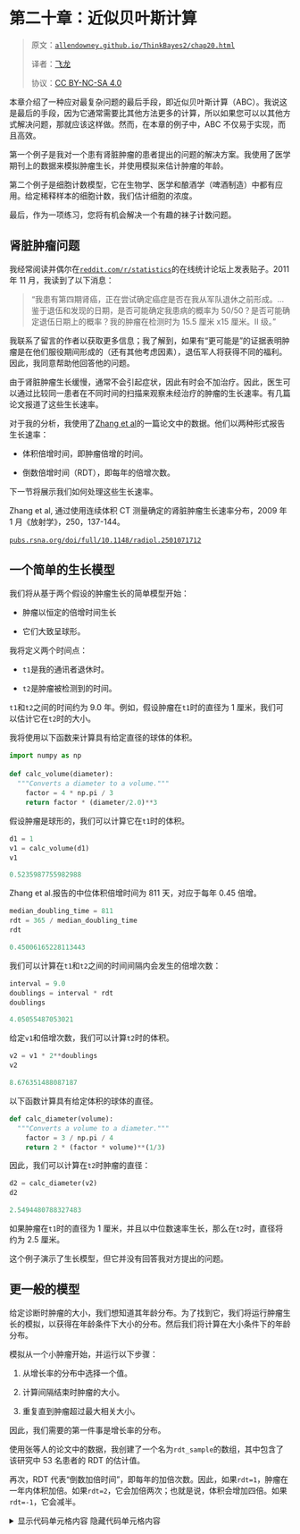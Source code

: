 # 第二十章：近似贝叶斯计算

> 原文：[`allendowney.github.io/ThinkBayes2/chap20.html`](https://allendowney.github.io/ThinkBayes2/chap20.html)
> 
> 译者：[飞龙](https://github.com/wizardforcel)
> 
> 协议：[CC BY-NC-SA 4.0](http://creativecommons.org/licenses/by-nc-sa/4.0/)

本章介绍了一种应对最复杂问题的最后手段，即近似贝叶斯计算（ABC）。我说这是最后的手段，因为它通常需要比其他方法更多的计算，所以如果您可以以其他方式解决问题，那就应该这样做。然而，在本章的例子中，ABC 不仅易于实现，而且高效。

第一个例子是我对一个患有肾脏肿瘤的患者提出的问题的解决方案。我使用了医学期刊上的数据来模拟肿瘤生长，并使用模拟来估计肿瘤的年龄。

第二个例子是细胞计数模型，它在生物学、医学和酿酒学（啤酒制造）中都有应用。给定稀释样本的细胞计数，我们估计细胞的浓度。

最后，作为一项练习，您将有机会解决一个有趣的袜子计数问题。

## 肾脏肿瘤问题

我经常阅读并偶尔在[`reddit.com/r/statistics`](http://reddit.com/r/statistics)的在线统计论坛上发表贴子。2011 年 11 月，我读到了以下消息：

> “我患有第四期肾癌，正在尝试确定癌症是否在我从军队退休之前形成。…鉴于退伍和发现的日期，是否可能确定我患病的概率为 50/50？是否可能确定退伍日期上的概率？我的肿瘤在检测时为 15.5 厘米 x15 厘米。II 级。”

我联系了留言的作者以获取更多信息；我了解到，如果有“更可能是”的证据表明肿瘤是在他们服役期间形成的（还有其他考虑因素），退伍军人将获得不同的福利。因此，我同意帮助他回答他的问题。

由于肾脏肿瘤生长缓慢，通常不会引起症状，因此有时会不加治疗。因此，医生可以通过比较同一患者在不同时间的扫描来观察未经治疗的肿瘤的生长速率。有几篇论文报道了这些生长速率。

对于我的分析，我使用了[Zhang et al](https://pubs.rsna.org/doi/full/10.1148/radiol.2501071712)的一篇论文中的数据。他们以两种形式报告生长速率：

+   体积倍增时间，即肿瘤倍增的时间。

+   倒数倍增时间（RDT），即每年的倍增次数。

下一节将展示我们如何处理这些生长速率。

Zhang et al, 通过使用连续体积 CT 测量确定的肾脏肿瘤生长速率分布，2009 年 1 月《放射学》，250，137-144。

[`pubs.rsna.org/doi/full/10.1148/radiol.2501071712`](https://pubs.rsna.org/doi/full/10.1148/radiol.2501071712)

## 一个简单的生长模型

我们将从基于两个假设的肿瘤生长的简单模型开始：

+   肿瘤以恒定的倍增时间生长

+   它们大致呈球形。

我将定义两个时间点：

+   `t1`是我的通讯者退休时。

+   `t2`是肿瘤被检测到的时间。

`t1`和`t2`之间的时间约为 9.0 年。例如，假设肿瘤在`t1`时的直径为 1 厘米，我们可以估计它在`t2`时的大小。

我将使用以下函数来计算具有给定直径的球体的体积。

```py
import numpy as np

def calc_volume(diameter):
  """Converts a diameter to a volume."""
    factor = 4 * np.pi / 3
    return factor * (diameter/2.0)**3 
```

假设肿瘤是球形的，我们可以计算它在`t1`时的体积。

```py
d1 = 1
v1 = calc_volume(d1)
v1 
```

```py
0.5235987755982988 
```

Zhang et al.报告的中位体积倍增时间为 811 天，对应于每年 0.45 倍增。

```py
median_doubling_time = 811
rdt = 365 / median_doubling_time
rdt 
```

```py
0.45006165228113443 
```

我们可以计算在`t1`和`t2`之间的时间间隔内会发生的倍增次数：

```py
interval = 9.0
doublings = interval * rdt
doublings 
```

```py
4.05055487053021 
```

给定`v1`和倍增次数，我们可以计算`t2`时的体积。

```py
v2 = v1 * 2**doublings
v2 
```

```py
8.676351488087187 
```

以下函数计算具有给定体积的球体的直径。

```py
def calc_diameter(volume):
  """Converts a volume to a diameter."""
    factor = 3 / np.pi / 4
    return 2 * (factor * volume)**(1/3) 
```

因此，我们可以计算在`t2`时肿瘤的直径：

```py
d2 = calc_diameter(v2)
d2 
```

```py
2.5494480788327483 
```

如果肿瘤在`t1`时的直径为 1 厘米，并且以中位数速率生长，那么在`t2`时，直径将约为 2.5 厘米。

这个例子演示了生长模型，但它并没有回答我对方提出的问题。

## 更一般的模型

给定诊断时肿瘤的大小，我们想知道其年龄分布。为了找到它，我们将运行肿瘤生长的模拟，以获得在年龄条件下大小的分布。然后我们将计算在大小条件下的年龄分布。

模拟从一个小肿瘤开始，并运行以下步骤：

1.  从增长率的分布中选择一个值。

1.  计算间隔结束时肿瘤的大小。

1.  重复直到肿瘤超过最大相关大小。

因此，我们需要的第一件事是增长率的分布。

使用张等人的论文中的数据，我创建了一个名为`rdt_sample`的数组，其中包含了该研究中 53 名患者的 RDT 的估计值。

再次，RDT 代表“倒数加倍时间”，即每年的加倍次数。因此，如果`rdt=1`，肿瘤在一年内体积加倍。如果`rdt=2`，它会加倍两次；也就是说，体积会增加四倍。如果`rdt=-1`，它会减半。

<details class="hide above-input"><summary aria-label="Toggle hidden content">显示代码单元格内容 隐藏代码单元格内容</summary>

```py
# Data from the scatter plot in Figure 4

rdts = [5.089,  3.572,  3.242,  2.642,  1.982,  1.847,  1.908,  1.798,
        1.798,  1.761,  2.703, -0.416,  0.024,  0.869,  0.746,  0.257,
        0.269,  0.086,  0.086,  1.321,  1.052,  1.076,  0.758,  0.587,
        0.367,  0.416,  0.073,  0.538,  0.281,  0.122, -0.869, -1.431,
        0.012,  0.037, -0.135,  0.122,  0.208,  0.245,  0.404,  0.648,
        0.673,  0.673,  0.563,  0.391,  0.049,  0.538,  0.514,  0.404,
        0.404,  0.33,  -0.061,  0.538,  0.306]

rdt_sample = np.array(rdts)
len(rdt_sample) 
```

```py
53 
```</details>

我们可以使用 RDT 的样本来估计分布的概率密度函数。

```py
from utils import kde_from_sample

qs = np.linspace(-2, 6, num=201)
pmf_rdt = kde_from_sample(rdt_sample, qs) 
```

这是它的样子。

<details class="hide above-input"><summary aria-label="Toggle hidden content">显示代码单元格源代码 隐藏代码单元格源代码</summary>

```py
from utils import decorate

pmf_rdt.plot(label='rdts')

decorate(xlabel='Reciprocal doubling time (RDT)',
         ylabel='PDF',
         title='Distribution of growth rates') 
```</details> ![_images/914a6146b4348099a8272fb971569ca6c637ea221de92d28038e20285408c1bd.png](img/fb5159fd84b272719c97dc5be1704503.png)

在下一节中，我们将使用这个分布来模拟肿瘤的生长。

## 模拟

现在我们准备好运行模拟了。从一个小肿瘤开始，我们将模拟一系列间隔，直到肿瘤达到最大大小。

在每个模拟间隔的开始时，我们将从增长率的分布中选择一个值，并计算最终肿瘤的大小。

我选择了 245 天（约 8 个月）的间隔，因为这是数据来源中测量之间的中位时间

对于初始直径，我选择了 0.3 厘米，因为小于这个值的癌症更不可能侵袭，也不太可能有快速生长所需的血液供应（参见[癌症原位](http://en.wikipedia.org/wiki/Carcinoma_in_situ)）。对于最大直径，我选择了 20 厘米。

```py
interval = 245 / 365      # year
min_diameter = 0.3        # cm
max_diameter = 20         # cm 
```

我将使用`calc_volume`来计算初始体积和最大体积：

```py
v0 = calc_volume(min_diameter)
vmax = calc_volume(max_diameter)
v0, vmax 
```

```py
(0.014137166941154066, 4188.790204786391) 
```

以下函数运行模拟。

```py
import pandas as pd

def simulate_growth(pmf_rdt):
  """Simulate the growth of a tumor."""
    age = 0
    volume = v0
    res = []

    while True:
        res.append((age, volume))
        if volume > vmax:
            break

        rdt = pmf_rdt.choice()
        age += interval 
        doublings = rdt * interval
        volume *= 2**doublings

    columns = ['age', 'volume']
    sim = pd.DataFrame(res, columns=columns)
    sim['diameter'] = calc_diameter(sim['volume'])
    return sim 
```

`simulate_growth`以一个代表 RDT 分布的`Pmf`作为参数。它初始化肿瘤的年龄和体积，然后运行一个循环，逐个模拟间隔。 

每次循环时，它都会检查肿瘤的体积，并在超过`vmax`时退出。

否则，它会从`pmf_rdt`中选择一个值，并更新`age`和`volume`。由于`rdt`是每年的加倍次数，我们将其乘以`interval`来计算每个间隔期间的加倍次数。

在循环结束时，`simulate_growth`将结果放入一个`DataFrame`中，并计算与每个体积相对应的直径。

这是我们调用这个函数的方式：

```py
sim = simulate_growth(pmf_rdt) 
```

以下是前几个间隔的结果：

```py
sim.head(3) 
```

|  | 年龄 | 体积 | 直径 |
| --- | --- | --- | --- |
| 0 | 0.000000 | 0.014137 | 0.300000 |
| 1 | 0.671233 | 0.014949 | 0.305635 |
| 2 | 1.342466 | 0.019763 | 0.335441 |

最后几个间隔。

```py
sim.tail(3) 
```

|  | 年龄 | 体积 | 直径 |
| --- | --- | --- | --- |
| 43 | 28.863014 | 1882.067427 | 15.318357 |
| 44 | 29.534247 | 2887.563277 | 17.667603 |
| 45 | 30.205479 | 4953.618273 | 21.149883 |

为了以图形方式显示结果，我将运行 101 次模拟：

```py
sims = [simulate_growth(pmf_rdt) for _ in range(101)] 
```

并绘制结果。

<details class="hide above-input"><summary aria-label="Toggle hidden content">显示代码单元格源代码 隐藏代码单元格源代码</summary>

```py
import matplotlib.pyplot as plt

diameters = [4, 8, 16]
for diameter in diameters:
    plt.axhline(diameter,
                color='C5', linewidth=2, ls=':')

for sim in sims:
    plt.plot(sim['age'], sim['diameter'],
             color='C1', linewidth=0.5, alpha=0.5)

decorate(xlabel='Tumor age (years)',
         ylabel='Diameter (cm, log scale)',
         ylim=[0.2, 20],
         yscale='log')

yticks = [0.2, 0.5, 1, 2, 5, 10, 20]
plt.yticks(yticks, yticks); 
```</details> ![_images/c7a36f14efef9fb97b73fc9d6d8d623e3d53b61e750e4ca983a63eb4eb7a227c.png](img/b9b0da08e32d428b971901dfd3f3e9e3.png)

在这个图中，每条细线显示了肿瘤随时间的模拟生长，直径采用对数刻度。虚线分别是 4、8 和 16 厘米。

通过在虚线上横向阅读，您可以了解每个尺寸的年龄分布。例如，横向阅读顶部线，我们可以看到直径为 16 厘米的肿瘤的年龄可能低至 10 年或高至 40 年，但最可能在 15 到 30 年之间。

为了更精确地计算这个分布，我们可以插值生长曲线，看看每个生长曲线何时通过给定的大小。以下函数接受模拟结果，并返回每个肿瘤达到给定直径时的年龄。

```py
from scipy.interpolate import interp1d

def interpolate_ages(sims, diameter):
  """Estimate the age when each tumor reached a given size."""
    ages = []
    for sim in sims:
        interp = interp1d(sim['diameter'], sim['age'])
        age = interp(diameter)
        ages.append(float(age))
    return ages 
```

我们可以这样调用这个函数：

```py
from empiricaldist import Cdf

ages = interpolate_ages(sims, 15)
cdf = Cdf.from_seq(ages)
print(cdf.median(), cdf.credible_interval(0.9)) 
```

```py
22.31854530374061 [13.47056554 34.49632276] 
```

对于一个直径为 15 厘米的肿瘤，中位年龄约为 22 年，90%的可信区间在 13 到 34 年之间，形成于 9 年之前的概率小于 1%。

```py
1 - cdf(9.0) 
```

```py
0.9900990099009901 
```

但这个结果基于两个可能有问题的建模决策：

+   在模拟中，每个间隔的生长速率独立于先前的生长速率。实际上，快速生长的肿瘤过去可能会快速生长。换句话说，生长速率可能存在串行相关性。

+   为了从线性测量转换为体积，我们假设肿瘤大致是球形的。

在额外的实验中，我实现了一个选择具有串行相关性的生长速率的模拟；其效果是快速生长的肿瘤生长更快，而生长缓慢的肿瘤生长更慢。然而，对于中等相关性（0.5），15 厘米肿瘤年龄小于 9 岁的概率只有约 1%。

假设肿瘤是球形的假设对于直径不超过几厘米的肿瘤可能是合理的，但对于线性尺寸为 15.5 x 15 厘米的肿瘤来说可能不合适。如果像看起来那样，这样大小的肿瘤相对较扁，它的体积可能与 6 厘米的球体相同。但即使有了这个较小的体积和相关性 0.5，这个肿瘤年龄小于 9 岁的概率约为 5%。

因此，即使考虑了建模误差，这样一个巨大的肿瘤在我的通讯者退伍后形成的可能性很小。

下图显示了直径为 4、8 和 15 厘米的肿瘤年龄分布。

<details class="hide above-input"><summary aria-label="Toggle hidden content">显示代码单元格内容 隐藏代码单元格内容</summary>

```py
for diameter in diameters:
    ages = interpolate_ages(sims, diameter)
    cdf = Cdf.from_seq(ages)
    cdf.plot(label=f'{diameter} cm')

decorate(xlabel='Tumor age (years)',
         ylabel='CDF') 
```

![_images/df1b7e305f0bf055e7cb9eff94aa6e9b81aac9dc8f20186a88f92e867a20b50e.png](img/700c3256cc27fa31185ccc2cb7552e5f.png)</details>

## 近似贝叶斯计算

此时，您可能会想知道为什么这个例子出现在一本关于贝叶斯统计的书中。我们从未定义先验分布或进行贝叶斯更新。为什么？因为我们不必这样做。

相反，我们使用模拟来计算一系列假设肿瘤的年龄和大小。然后，我们隐式地使用模拟结果形成年龄和大小的联合分布。如果我们从联合分布中选择一列，我们得到一个在年龄条件下的大小分布。如果我们选择一行，我们得到一个在大小条件下的年龄分布。

因此，这个例子就像我们在<<_Probability>>中看到的例子：如果你有所有的数据，你就不需要贝叶斯定理；你可以通过计数来计算概率。

这个例子是朝着近似贝叶斯计算（ABC）迈出的第一步。下一个例子是第二步。

## 细胞计数

这个例子来自[这篇博客文章](https://dataorigami.net/blogs/napkin-folding/bayesian-cell-counting)，作者是 Cameron Davidson-Pilon。在这篇文章中，他模拟了生物学家用来估计液体样本中细胞浓度的过程。他提出的例子是在“酵母浆”中计数细胞，这是酿造啤酒时使用的酵母和水的混合物。

这个过程有两个步骤：

+   首先，将浆液稀释，直到浓度低到足够低，以至于可以计数细胞。

+   然后，将小样本放在一个血细胞计数板上，这是一个专门的显微镜载玻片，上面有一个固定数量的液体在一个矩形网格上。

在显微镜中可以看到细胞和网格，从而可以准确计数细胞。

举个例子，假设我们从未知浓度的酵母浆开始。从 1 毫升样本开始，我们通过将其加入含 9 毫升水的摇床中并充分混合来稀释它。然后我们再次稀释，然后第三次。每次稀释都会将浓度减少 10 倍，因此三次稀释将浓度减少 1000 倍。

然后，我们将稀释后的样本加入血细胞计数板，其容量为 0.0001 毫升，分布在一个 5x5 的网格上。尽管网格有 25 个方格，但通常只检查其中的一部分，比如 5 个，并报告检查方格中的细胞总数。

这个过程足够简单，但在每个阶段都存在误差来源：

+   在稀释过程中，使用移液管测量液体时会引入测量误差。

+   血细胞计数板中的液体量可能会与规格不同。

+   在采样过程的每个步骤中，由于随机变化，我们可能选择的细胞数量多或少于平均值。

Davidson-Pilon 提出了一个描述这些错误的 PyMC 模型。我将首先复制他的模型；然后我们将为 ABC 进行调整。

假设网格中有 25 个方格，我们计数其中的 5 个，总细胞数为 49。

```py
total_squares = 25
squares_counted = 5
yeast_counted = 49 
```

以下是模型的第一部分，定义了`yeast_conc`的先验分布，即我们试图估计的酵母浓度。

`shaker1_vol`是第一个摇床中的水的实际体积，应为 9 毫升，但可能更高或更低，标准偏差为 0.05 毫升。`shaker2_vol`和`shaker3_vol`是第二个和第三个摇床中的体积。

```py
import pymc3 as pm
billion = 1e9

with pm.Model() as model:
    yeast_conc = pm.Normal("yeast conc", 
                           mu=2 * billion, sd=0.4 * billion)

    shaker1_vol = pm.Normal("shaker1 vol", 
                               mu=9.0, sd=0.05)
    shaker2_vol = pm.Normal("shaker2 vol", 
                               mu=9.0, sd=0.05)
    shaker3_vol = pm.Normal("shaker3 vol", 
                               mu=9.0, sd=0.05) 
```

现在，从酵母浆中抽取的样本应该是 1 毫升，但可能更多或更少。同样，第一个摇床和第二个摇床的样本也是如此。以下变量模拟了这些步骤。

```py
with model:
    yeast_slurry_vol = pm.Normal("yeast slurry vol",
                                    mu=1.0, sd=0.01)
    shaker1_to_shaker2_vol = pm.Normal("shaker1 to shaker2",
                                    mu=1.0, sd=0.01)
    shaker2_to_shaker3_vol = pm.Normal("shaker2 to shaker3",
                                    mu=1.0, sd=0.01) 
```

鉴于样本和摇床中的实际体积，我们可以计算有效稀释`final_dilution`，应为 1000，但可能更高或更低。

```py
with model:
    dilution_shaker1 = (yeast_slurry_vol / 
                        (yeast_slurry_vol + shaker1_vol))
    dilution_shaker2 = (shaker1_to_shaker2_vol / 
                        (shaker1_to_shaker2_vol + shaker2_vol))
    dilution_shaker3 = (shaker2_to_shaker3_vol / 
                        (shaker2_to_shaker3_vol + shaker3_vol))

    final_dilution = (dilution_shaker1 * 
                      dilution_shaker2 * 
                      dilution_shaker3) 
```

下一步是将第三个摇床的样本放入血细胞计数板的仓室中。仓室的容量应为 0.0001 毫升，但可能会有所不同；为了描述这种差异，我们将使用伽玛分布，以确保我们不会产生负值。

```py
with model:
    chamber_vol = pm.Gamma("chamber_vol", 
                           mu=0.0001, sd=0.0001 / 20) 
```

平均而言，仓室中的细胞数量是实际浓度、最终稀释和仓室容积的乘积。但实际数量可能会有所不同；我们将使用泊松分布来模拟这种差异。

```py
with model:
    yeast_in_chamber = pm.Poisson("yeast in chamber", 
        mu=yeast_conc * final_dilution * chamber_vol) 
```

最后，仓室中的每个细胞都有一定概率位于我们计数的方格中，概率为`p=squares_counted/total_squares`。因此，实际计数遵循二项分布。

```py
with model:
    count = pm.Binomial("count", 
                        n=yeast_in_chamber, 
                        p=squares_counted/total_squares,
                        observed=yeast_counted) 
```

模型指定后，我们可以使用`sample`从后验分布中生成样本。

```py
options = dict(return_inferencedata=False)

with model:
    trace = pm.sample(1000, **options) 
```

<details class="hide below-input"><summary aria-label="Toggle hidden content">Show code cell output Hide code cell output</summary>

```py
Multiprocess sampling (2 chains in 2 jobs)
CompoundStep
>NUTS: [chamber_vol, shaker2 to shaker3, shaker1 to shaker2, yeast slurry vol, shaker3 vol, shaker2 vol, shaker1 vol, yeast conc]
>Metropolis: [yeast in chamber] 
```

<progress value="4000" class="" max="4000" style="width:300px; height:20px; vertical-align: middle;">100.00% [4000/4000 00:03<00:00 Sampling 2 chains, 0 divergences]</progress>

```py
Sampling 2 chains for 1_000 tune and 1_000 draw iterations (2_000 + 2_000 draws total) took 4 seconds.
The estimated number of effective samples is smaller than 200 for some parameters. 
```</details>

我们可以使用样本来估计`yeast_conc`的后验分布并计算摘要统计信息。

```py
posterior_sample = trace['yeast conc'] / billion
cdf_pymc = Cdf.from_seq(posterior_sample)
print(cdf_pymc.mean(), cdf_pymc.credible_interval(0.9)) 
```

```py
2.2712488367301873 [1.8531491 2.7017654] 
```

后验均值约为每毫升 23 亿个细胞，90%的可信区间为 18 亿到 27 亿。

到目前为止，我们一直在追随 Davidson-Pilon 的脚步。对于这个问题，使用 MCMC 的解决方案已经足够。但它也提供了一个展示 ABC 的机会。

## 使用 ABC 进行细胞计数

ABC 的基本思想是，我们使用先验分布生成参数的样本，然后为样本中的每组参数模拟系统。

在这种情况下，由于我们已经有一个 PyMC 模型，我们可以使用`sample_prior_predictive`来进行抽样和模拟。

```py
with model:
    prior_sample = pm.sample_prior_predictive(10000) 
```

结果是一个包含参数先验分布和`count`的先验预测分布样本的字典。

```py
count = prior_sample['count']
print(count.mean()) 
```

```py
40.1144 
```

现在，为了从后验分布中生成样本，我们将仅选择模拟中输出`count`与观察数据 49 匹配的先验样本中的元素。

```py
mask = (count == 49)
mask.sum() 
```

```py
221 
```

我们可以使用`mask`来选择产生观察数据的模拟的`yeast_conc`的值。

```py
posterior_sample2 = prior_sample['yeast conc'][mask] / billion 
```

我们可以使用后验样本来估计后验分布的 CDF。

```py
cdf_abc = Cdf.from_seq(posterior_sample2)
print(cdf_abc.mean(), cdf_abc.credible_interval(0.9)) 
```

```py
2.275872303142668 [1.87509925 2.72428803] 
```

后验均值和可信区间与 MCMC 得到的类似。以下是分布的样子。

<details class="hide above-input"><summary aria-label="Toggle hidden content">显示代码单元格源代码 隐藏代码单元格源代码</summary>

```py
cdf_pymc.plot(label='MCMC', ls=':')
cdf_abc.plot(label='ABC')

decorate(xlabel='Yeast concentration (cells/mL)',
         ylabel='CDF',
         title='Posterior distribution',
         xlim=(1.4, 3.4)) 
```</details> ![_images/8eaa208c16fc79c79edb3769816e14528e9b03eb810bc1d301ecdc95ce329632.png](img/1d23154bcad37ebbc595c0be66cb4554.png)

这些分布是相似的，但 ABC 的结果更嘈杂，因为样本量较小。

## 何时到达近似部分？

到目前为止的示例类似于近似贝叶斯计算，但它们都没有展示 ABC 的所有元素。更一般地，ABC 的特点是：

1.  参数的先验分布。

1.  生成数据的系统的模拟。

1.  我们应该接受模拟输出与数据匹配的标准。

肾脏肿瘤示例是不典型的，因为我们没有明确表示年龄的先验分布。因为模拟生成年龄和大小的联合分布，我们能够直接从结果中获得年龄的边际后验分布。

酵母示例更典型，因为我们明确表示了参数的分布。但我们只接受输出与数据完全匹配的模拟。

结果是近似的，因为我们有来自后验分布的样本，而不是后验分布本身。但它在近似贝叶斯计算的意义上并不是近似的，通常接受输出与数据仅近似匹配的模拟。

为了展示这是如何工作的，我将使用近似匹配标准扩展酵母示例。

在前一节中，如果输出恰好为 49，则接受模拟，否则拒绝。结果，我们只从 10000 次模拟中得到了几百个样本，所以效率不是很高。

如果我们在输出接近 49 时给予“部分信用”，我们可以更好地利用模拟。但是多接近？以及多少信用？

回答这个问题的一种方法是回到模拟的倒数第二步，我们知道室内的单元数，并使用二项分布生成最终计数。

如果有`n`个单元在室内，每个单元有一个概率`p`被计数，这取决于它是否落在网格中的一个方格中被计数。

我们可以从先验样本中提取`n`，像这样：

```py
n = prior_sample['yeast in chamber']
n.shape 
```

```py
(10000,) 
```

并且像这样计算`p`：

```py
p = squares_counted/total_squares
p 
```

```py
0.2 
```

现在的想法是：我们将使用二项分布来计算数据`yeast_counted`的似然，对于每个`n`的值和固定值`p`。

```py
from scipy.stats import binom

likelihood = binom(n, p).pmf(yeast_counted).flatten() 
```

<details class="hide above-input"><summary aria-label="Toggle hidden content">显示代码单元格内容 隐藏代码单元格内容</summary>

```py
likelihood.shape 
```

```py
(10000,) 
```</details>

当期望计数`n * p`接近实际计数时，`likelihood`相对较高；当它距离较远时，`likelihood`较低。

以下是这些 likelihoods 与期望计数的散点图。

<details class="hide above-input"><summary aria-label="Toggle hidden content">显示代码单元格源代码 隐藏代码单元格源代码</summary>

```py
plt.plot(n*p, likelihood, '.', alpha=0.03, color='C2')

decorate(xlabel='Expected count (number of cells)',
         ylabel='Likelihood') 
```</details> ![_images/b236c7fa22cca34323d3de3073ad4b52b044a670cfb4661663bb69c0e81373d7.png](img/f3e3c9ba995ba9209c11aeb7bdd7e598.png)

我们不能使用这些可能性进行贝叶斯更新，因为它们是不完整的；也就是说，每个可能性是给定`n`的数据的概率，这是单次模拟的结果。

但是我们*可以*使用它们来加权模拟结果。我们不再要求模拟的输出完全匹配数据，而是使用可能性在输出接近时给予部分信用。

这样做：我将构建一个包含酵母浓度作为数量和可能性作为非标准化概率的`Pmf`。

```py
qs = prior_sample['yeast conc'] / billion
ps = likelihood
posterior_pmf = Pmf(ps, qs) 
```

在这个`Pmf`中，产生接近数据输出的`yeast_conc`值映射到更高的概率。如果我们对数量进行排序并标准化概率，结果就是对后验分布的估计。

```py
posterior_pmf.sort_index(inplace=True)
posterior_pmf.normalize()

print(posterior_pmf.mean(), posterior_pmf.credible_interval(0.9)) 
```

```py
2.2723483584950497 [1.85449376 2.70563828] 
```

后验均值和可信区间与我们从 MCMC 得到的值相似。这是后验分布的样子。

<details class="hide above-input"><summary aria-label="Toggle hidden content">显示代码单元格源代码隐藏代码单元格源代码</summary>

```py
cdf_pymc.plot(label='MCMC', ls=':')
#cdf_abc.plot(label='ABC')
posterior_pmf.make_cdf().plot(label='ABC2')

decorate(xlabel='Yeast concentration (cells/mL)',
         ylabel='CDF',
         title='Posterior distribution',
         xlim=(1.4, 3.4)) 
```</details> ![_images/49f8337976b730ce868462a4375483b9c032020dffdd39b08ca9b6e4e7958f12.png](img/c6ee6e1a0295e2dde4fef1b17e5f9b3f.png)

这些分布是相似的，但来自 MCMC 的结果有点嘈杂。在这个例子中，ABC 比 MCMC 更有效，需要更少的计算来生成对后验分布的更好估计。但这是不寻常的；通常 ABC 需要大量计算。因此，它通常是最后的方法。

## 摘要

在本章中，我们看到了两个近似贝叶斯计算（ABC）的例子，这是基于肿瘤生长和细胞计数的模拟。

ABC 的明确元素是：

1.  参数的先验分布。

1.  生成数据的系统的模拟。

1.  我们应该接受模拟输出与数据匹配的标准。

当系统过于复杂，无法使用 PyMC 等工具进行建模时，ABC 特别有用。例如，它可能涉及基于微分方程的物理模拟。在这种情况下，每次模拟可能需要大量计算，并且可能需要许多模拟来估计后验分布。

接下来，您将有机会练习另一个例子。

## 练习

**练习：** 这个练习基于[Rasmus Bååth 的一篇博客文章](http://www.sumsar.net/blog/2014/10/tiny-data-and-the-socks-of-karl-broman)，这篇文章是由 Karl Broman 的一条推特激发的，他写道：

> 洗衣房中前 11 只袜子是不同的，这表明有很多袜子。

假设您从洗衣房中拿出 11 只袜子，并发现它们中没有两只是一对。估计洗衣房中的袜子数量。

为了解决这个问题，我们将使用 Bååth 建议的模型，该模型基于以下假设：

+   洗衣房中包含一些成对袜子的数量`n_pairs`，以及一些奇数（未成对）袜子的数量`n_odds`。

+   这些袜子的成对不同，与未成对的袜子也不同；换句话说，每种类型的袜子数量要么是 1，要么是 2，从不会更多。

我们将使用 Bååth 建议的先验分布，即：

+   袜子的数量遵循均值为 30，标准差为 15 的负二项分布。

+   成对袜子的比例遵循参数`alpha=15`和`beta=2`的贝塔分布。

在本章的笔记本中，我将定义这些先验。然后您可以模拟抽样过程并使用 ABC 来估计后验分布。

<details class="hide above-input"><summary aria-label="Toggle hidden content">显示代码单元格内容隐藏代码单元格内容</summary>

```py
# Solution

n_pairs = 9
n_odds = 5

socks = np.append(np.arange(n_pairs), 
                  np.arange(n_pairs + n_odds))

print(socks) 
```

```py
[ 0  1  2  3  4  5  6  7  8  0  1  2  3  4  5  6  7  8  9 10 11 12 13] 
```</details> <details class="hide above-input"><summary aria-label="Toggle hidden content">显示代码单元格内容隐藏代码单元格内容</summary>

```py
# Solution

picked_socks = np.random.choice(socks, size=11, replace=False)
picked_socks 
```

```py
array([ 6,  5,  8,  7,  1,  0,  8,  5, 10, 12,  6]) 
```</details> <details class="hide above-input"><summary aria-label="Toggle hidden content">显示代码单元格内容隐藏代码单元格内容</summary>

```py
# Solution

values, counts = np.unique(picked_socks, return_counts=True)
values 
```

```py
array([ 0,  1,  5,  6,  7,  8, 10, 12]) 
``` </details> <details class="hide above-input"><summary aria-label="切换隐藏内容">显示代码单元格内容 隐藏代码单元格内容</summary>

```py
# Solution

counts 
```

```py
array([1, 1, 2, 2, 1, 2, 1, 1]) 
``` </details> <details class="hide above-input"><summary aria-label="切换隐藏内容">显示代码单元格内容 隐藏代码单元格内容</summary>

```py
# Solution

solo = np.sum(counts==1)
pairs = np.sum(counts==2)

solo, pairs 
```

```py
(5, 3) 
``` </details> <details class="hide above-input"><summary aria-label="切换隐藏内容">显示代码单元格内容 隐藏代码单元格内容</summary>

```py
# Solution

def pick_socks(n_pairs, n_odds, n_pick):
    socks = np.append(np.arange(n_pairs), 
                      np.arange(n_pairs + n_odds))

    picked_socks = np.random.choice(socks, 
                                    size=n_pick, 
                                    replace=False)

    values, counts = np.unique(picked_socks, 
                               return_counts=True)
    pairs = np.sum(counts==2)
    odds = np.sum(counts==1)
    return pairs, odds 
``` </details> <details class="hide above-input"><summary aria-label="切换隐藏内容">显示代码单元格内容 隐藏代码单元格内容</summary>

```py
# Solution

pick_socks(n_pairs, n_odds, 11) 
```

```py
(2, 7) 
``` </details> <details class="hide above-input"><summary aria-label="切换隐藏内容">显示代码单元格内容 隐藏代码单元格内容</summary>

```py
# Solution

data = (0, 11)
res = []
for i in range(10000):
    n_socks = prior_n_socks.rvs()
    if n_socks < 11:
        continue
    prop_pairs = prior_prop_pair.rvs()
    n_pairs = np.round(n_socks//2 * prop_pairs)
    n_odds = n_socks - n_pairs*2
    result = pick_socks(n_pairs, n_odds, 11)
    if result == data:
        res.append((n_socks, n_pairs, n_odds))

len(res) 
```

```py
1156 
``` </details> <details class="hide above-input"><summary aria-label="切换隐藏内容">显示代码单元格内容 隐藏代码单元格内容</summary>

```py
# Solution

columns = ['n_socks', 'n_pairs', 'n_odds']
results = pd.DataFrame(res, columns=columns)
results.head() 
```

|  | n_socks | n_pairs | n_odds |
| --- | --- | --- | --- |
| 0 | 52 | 25.0 | 2.0 |
| 1 | 54 | 26.0 | 2.0 |
| 2 | 41 | 18.0 | 5.0 |
| 3 | 35 | 14.0 | 7.0 |

| 4 | 57 | 19.0 | 19.0 |</details> <details class="hide above-input"><summary aria-label="切换隐藏内容">显示代码单元格内容 隐藏代码单元格内容</summary>

```py
# Solution

qs = np.arange(15, 100)
posterior_n_socks = Pmf.from_seq(results['n_socks'])
print(posterior_n_socks.median(),
      posterior_n_socks.credible_interval(0.9)) 
```

```py
44.0 [27\. 74.] 
``` </details> <details class="hide above-input"><summary aria-label="切换隐藏内容">显示代码单元格内容 隐藏代码单元格内容</summary>

```py
# Solution

posterior_n_socks.plot(label='posterior', drawstyle='steps')

decorate(xlabel='Number of socks',
         ylabel='PMF') 
```

![_images/c50294d3bdbfeea2193671a474d85658c75f9e858b4eefdea006ede9e1f375b7.png](img/ee25da0b52382108ec7bab5e7f748b43.png)</details>
